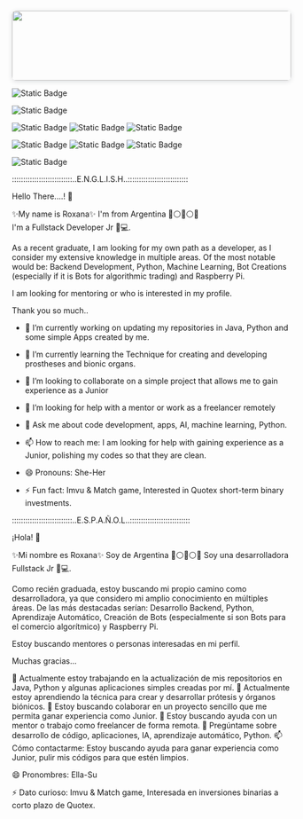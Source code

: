 <div style="position: relative; width: 100%; height: 0; padding-top: 25.0000%;
 padding-bottom: 0; box-shadow: 0 2px 8px 0 rgba(63,69,81,0.16); margin-top: 1.6em; margin-bottom: 0.9em; overflow: hidden;
 border-radius: 8px; will-change: transform;">
  <img src="https://i.imgur.com/XqYpdtR.png" style="position: absolute; width: 100%; height: 100%; top: 0; left: 0; border: none; padding: 0;margin: 0;">
</div>


![Static Badge](https://img.shields.io/badge/Functional%20Tester-%20pink?logo=Testing&logoColor=white&labelColor=black&color=pink)

![Static Badge](https://img.shields.io/badge/App%20Inventor-%20green?logo=Android&logoColor=white&labelColor=black&color=green)

![Static Badge](https://img.shields.io/badge/Java-%20orange?logo=java&logoColor=white&labelColor=black&color=orange)
![Static Badge](https://img.shields.io/badge/MySQL-%20Blue?logo=MySQL&logoColor=white&labelColor=black&color=blue)
![Static Badge](https://img.shields.io/badge/JPA-%20skyblue?logo=jpa&logoColor=white&labelColor=black&color=skyblue)


![Static Badge](https://img.shields.io/badge/HTML-%20purple?logo=html&logoColor=white&labelColor=black&color=purple)
![Static Badge](https://img.shields.io/badge/CSS-%20red?logo=css&logoColor=white&labelColor=black&color=red)
![Static Badge](https://img.shields.io/badge/JAVASCRIPT-%20green?style=black&logo=javascript&logoColor=white&labelColor=black&color=green)

![Static Badge](https://img.shields.io/badge/Python-%20yellow?logo=python&logoColor=white&labelColor=black&color=yellow)

:::::::::::::::::::::::::::..E.N.G.L.I.S.H..:::::::::::::::::::::::::::

Hello There....! 👋

✨My name is Roxana✨
I'm from Argentina 🔵⚪🌞⚪🔵  
I'm a Fullstack Developer Jr 💁💻.

As a recent graduate, I am looking for my own path as a developer, as I consider my extensive knowledge in multiple areas.
Of the most notable would be: Backend Development, Python, Machine Learning, Bot Creations (especially if it is Bots for algorithmic trading) and Raspberry Pi.

I am looking for mentoring or who is interested in my profile.

Thank you so much..

- 🔭 I’m currently working on updating my repositories in Java, Python and some 
      simple Apps created by me.
- 🌱 I’m currently learning the Technique for creating and developing prostheses 
      and bionic organs.
- 👯 I’m looking to collaborate on a simple project that allows me to gain experience as a Junior
- 🤔 I’m looking for help with a mentor or work as a freelancer remotely
- 💬 Ask me about  code development, apps, AI, machine learning, Python.
- 📫 How to reach me: I am looking for help with gaining experience as a Junior, 
      polishing my codes so that they are clean.

- 😄 Pronouns: She-Her 

- ⚡ Fun fact: Imvu & Match game, Interested in Quotex short-term binary 
     investments.
  
:::::::::::::::::::::::::::..E.S.P.A.Ñ.O.L..:::::::::::::::::::::::::::

 ¡Hola! 👋

✨Mi nombre es Roxana✨ Soy de Argentina 🔵⚪🌞⚪🔵 Soy una desarrolladora Fullstack Jr 💁💻.

Como recién graduada, estoy buscando mi propio camino como desarrolladora, 
ya que considero mi amplio conocimiento en múltiples áreas. 
De las más destacadas serían: Desarrollo Backend, Python, Aprendizaje Automático, 
Creación de Bots (especialmente si son Bots para el comercio algorítmico) y Raspberry Pi.

Estoy buscando mentores o personas interesadas en mi perfil.

Muchas gracias…

🔭 Actualmente estoy trabajando en la actualización de mis repositorios en Java, 
   Python y algunas aplicaciones simples creadas por mí. 
🌱 Actualmente estoy aprendiendo la técnica para crear y desarrollar prótesis y órganos biónicos. 
👯 Estoy buscando colaborar en un proyecto sencillo que me permita ganar experiencia como Junior. 
🤔 Estoy buscando ayuda con un mentor o trabajo como freelancer de forma remota. 
💬 Pregúntame sobre desarrollo de código, aplicaciones, IA, aprendizaje automático, Python. 
📫 Cómo contactarme: Estoy buscando ayuda para ganar experiencia como Junior, 
   pulir mis códigos para que estén limpios. 

😄 Pronombres: Ella-Su 

⚡ Dato curioso: Imvu & Match game, Interesada en inversiones binarias a corto plazo de Quotex.
